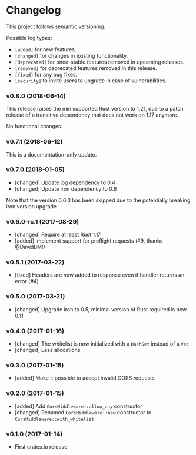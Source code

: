 # Changelog

This project follows semantic versioning.

Possible log types:

- `[added]` for new features.
- `[changed]` for changes in existing functionality.
- `[deprecated]` for once-stable features removed in upcoming releases.
- `[removed]` for deprecated features removed in this release.
- `[fixed]` for any bug fixes.
- `[security]` to invite users to upgrade in case of vulnerabilities.


### v0.8.0 (2018-06-14)

This release raises the min supported Rust version to 1.21, due to a patch
release of a transitive dependency that does not work on 1.17 anymore.

No functional changes.

### v0.7.1 (2018-06-12)

This is a documentation-only update.

### v0.7.0 (2018-01-05)

- [changed] Update log dependency to 0.4
- [changed] Update iron dependency to 0.6

Note that the version 0.6.0 has been skipped due to the potentially breaking
iron version upgrade.

### v0.6.0-rc.1 (2017-08-29)

- [changed] Require at least Rust 1.17
- [added] Implement support for preflight requests (#9, thanks @DavidBM!)

### v0.5.1 (2017-03-22)

- [fixed] Headers are now added to response even if handler returns an error (#4)

### v0.5.0 (2017-03-21)

- [changed] Upgrade iron to 0.5, minimal version of Rust required is now 0.11

### v0.4.0 (2017-01-16)

- [changed] The whitelist is now initialized with a `HashSet` instead of a `Vec`
- [changed] Less allocations

### v0.3.0 (2017-01-15)

- [added] Make it possible to accept invalid CORS requests

### v0.2.0 (2017-01-15)

- [added] Add `CorsMiddleware::allow_any` constructor
- [changed] Renamed `CorsMiddleware::new` constructor to `CorsMiddleware::with_whitelist`

### v0.1.0 (2017-01-14)

- First crates.io release
